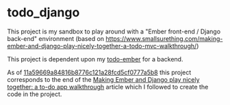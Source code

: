# todo_django
This project is my sandbox to play around with a "Ember front-end / Django back-end" environment (based on https://www.smallsurething.com/making-ember-and-django-play-nicely-together-a-todo-mvc-walkthrough/) 

This project is dependent upon my [todo-ember](https://github.com/shearichard/todo-ember) for a backend.

As of [11a59669a84816b8776c121a28fcd5cf0777a5b8](https://github.com/shearichard/todo_django/commit/11a59669a84816b8776c121a28fcd5cf0777a5b8) this project corresponds to the end of the  [Making Ember and Django play nicely together: a to-do app walkthrough](https://www.smallsurething.com/making-ember-and-django-play-nicely-together-a-todo-mvc-walkthrough/) article which I followed to create the code in the project.
